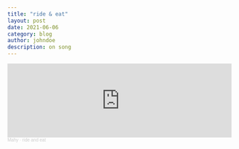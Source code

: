 ```yaml
---
title: "ride & eat"
layout: post
date: 2021-06-06
category: blog
author: johndoe
description: on song
---
```



<iframe width="100%" height="166" scrolling="no" frameborder="no" allow="autoplay" src="https://w.soundcloud.com/player/?url=https%3A//api.soundcloud.com/tracks/1062975934&color=%232e3a46&auto_play=false&hide_related=false&show_comments=true&show_user=true&show_reposts=false&show_teaser=true"></iframe><div style="font-size: 10px; color: #cccccc;line-break: anywhere;word-break: normal;overflow: hidden;white-space: nowrap;text-overflow: ellipsis; font-family: Interstate,Lucida Grande,Lucida Sans Unicode,Lucida Sans,Garuda,Verdana,Tahoma,sans-serif;font-weight: 100;"><a href="https://soundcloud.com/amusicated" title="Mahy" target="_blank" style="color: #cccccc; text-decoration: none;">Mahy</a> · <a href="https://soundcloud.com/amusicated/ride-and-eat" title="ride and eat" target="_blank" style="color: #cccccc; text-decoration: none;">ride and eat</a></div>